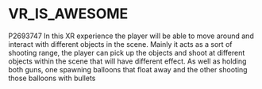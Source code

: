 # VR_IS_AWESOME
P2693747
In this XR experience the player will be able to move around and interact with different objects in the scene. Mainly it acts as a sort of shooting range, the player can pick up the objects and shoot at different objects within the scene that will have different effect. As well as holding both guns, one spawning balloons that float away and the other shooting those balloons with bullets
 
